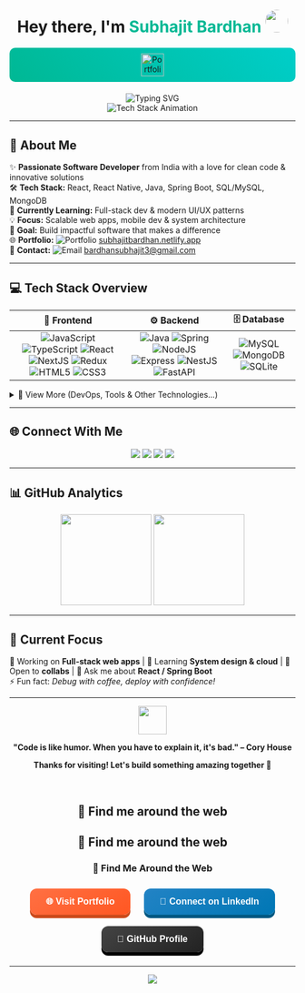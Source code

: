 <!-- ⭐ Compact & Stylish README by Subhajit Bardhan -->
<div align="center">
  <h1>
    Hey there, I'm <span style="color:#00b894;">Subhajit Bardhan</span>
    <img src="https://media.giphy.com/media/hvRJCLFzcasrR4ia7z/giphy.gif" width="40" style="border-radius:50%;" />
  </h1>
  
  <!-- Eye-catching Portfolio Link -->
  <div style="background: linear-gradient(45deg, #00b894, #00cec9); padding: 10px; border-radius: 10px; margin: 20px 0;">
    <a href="https://subhajitbardhan.netlify.app/" target="_blank">
      <img src="https://img.shields.io/badge/🌐_Live_Portfolio-FF5722?style=for-the-badge&logo=safari&logoColor=white&labelColor=000" alt="Portfolio" height="40"/>
    </a>
  </div>
  
  <img src="https://readme-typing-svg.demolab.com?font=Fira+Code&weight=500&size=24&pause=1000&color=00B894&center=true&vCenter=true&width=550&lines=Full+Stack+Software+Developer;React+%7C+Node.js+%7C+Spring+Boot+%7C+Java;Frontend+%26+Backend+Expert;Always+Learning+%26+Building;Open+Source+Contributor" alt="Typing SVG" />
  
  <br/>
  
  <img src="https://skillicons.dev/icons?i=react,nodejs,spring,mongodb,java,javascript,typescript,html,css,mysql,git,github&theme=dark&perline=6" alt="Tech Stack Animation" />
</div>

---

## 🚀 About Me

✨ **Passionate Software Developer** from India with a love for clean code & innovative solutions  
🛠 **Tech Stack:** React, React Native, Java, Spring Boot, SQL/MySQL, MongoDB  
🌱 **Currently Learning:** Full-stack dev & modern UI/UX patterns  
💡 **Focus:** Scalable web apps, mobile dev & system architecture  
🎯 **Goal:** Build impactful software that makes a difference  
🌐 **Portfolio:** ![Portfolio](https://img.shields.io/badge/Portfolio-FF5722?style=flat-square&logo=safari&logoColor=white) [subhajitbardhan.netlify.app](https://subhajitbardhan.netlify.app/)  
📧 **Contact:** ![Email](https://img.shields.io/badge/Email-D14836?style=flat-square&logo=gmail&logoColor=white) [bardhansubhajit3@gmail.com](mailto:bardhansubhajit3@gmail.com)

---

## 💻 Tech Stack Overview

<div align="center">

| 🎨 Frontend | ⚙️ Backend | 🗄️ Database |
| :-: | :-: | :-: |
| ![JavaScript](https://img.shields.io/badge/javascript-%23323330?style=for-the-badge&logo=javascript&logoColor=%23F7DF1E) ![TypeScript](https://img.shields.io/badge/typescript-%23007ACC?style=for-the-badge&logo=typescript&logoColor=white) ![React](https://img.shields.io/badge/react-%2320232a?style=for-the-badge&logo=react&logoColor=%2361DAFB) ![NextJS](https://img.shields.io/badge/next-black?style=for-the-badge&logo=next.js&logoColor=white) ![Redux](https://img.shields.io/badge/redux-%23593d88?style=for-the-badge&logo=redux&logoColor=white) ![HTML5](https://img.shields.io/badge/html5-%23E34F26?style=for-the-badge&logo=html5&logoColor=white) ![CSS3](https://img.shields.io/badge/css3-%231572B6?style=for-the-badge&logo=css3&logoColor=white) | ![Java](https://img.shields.io/badge/java-%23ED8B00?style=for-the-badge&logo=openjdk&logoColor=white) ![Spring](https://img.shields.io/badge/spring-%236DB33F?style=for-the-badge&logo=spring&logoColor=white) ![NodeJS](https://img.shields.io/badge/node.js-6DA55F?style=for-the-badge&logo=node.js&logoColor=white) ![Express](https://img.shields.io/badge/express.js-%23404d59?style=for-the-badge&logo=express&logoColor=%2361DAFB) ![NestJS](https://img.shields.io/badge/nestjs-%23E0234E?style=for-the-badge&logo=nestjs&logoColor=white) ![FastAPI](https://img.shields.io/badge/FastAPI-005571?style=for-the-badge&logo=fastapi) | ![MySQL](https://img.shields.io/badge/mysql-4479A1?style=for-the-badge&logo=mysql&logoColor=white) ![MongoDB](https://img.shields.io/badge/MongoDB-%234ea94b?style=for-the-badge&logo=mongodb&logoColor=white) ![SQLite](https://img.shields.io/badge/sqlite-%2307405e?style=for-the-badge&logo=sqlite&logoColor=white) |

</div>

<details>
<summary>🔧 View More (DevOps, Tools & Other Technologies...)</summary>

### ☁️ Cloud & DevOps
![Netlify](https://img.shields.io/badge/netlify-%23000000?style=for-the-badge&logo=netlify&logoColor=#00C7B7) ![Heroku](https://img.shields.io/badge/heroku-%23430098?style=for-the-badge&logo=heroku&logoColor=white) ![Render](https://img.shields.io/badge/Render-%46E3B7?style=for-the-badge&logo=render&logoColor=white) ![Firebase](https://img.shields.io/badge/firebase-%23039BE5?style=for-the-badge&logo=firebase)

### 🛠 Other Languages & Tools
![C](https://img.shields.io/badge/c-%2300599C?style=for-the-badge&logo=c&logoColor=white) ![Kotlin](https://img.shields.io/badge/kotlin-%237F52FF?style=for-the-badge&logo=kotlin&logoColor=white) ![Dart](https://img.shields.io/badge/dart-%230175C2?style=for-the-badge&logo=dart&logoColor=white) ![Flutter](https://img.shields.io/badge/Flutter-%2302569B?style=for-the-badge&logo=Flutter&logoColor=white)

</details>

---

## 🌐 Connect With Me

<p align="center">
  <a href="https://linkedin.com/in/subhajitbardhan"><img src="https://img.shields.io/badge/LinkedIn-0077B5?style=for-the-badge&logo=linkedin&logoColor=white"></a>
  <a href="mailto:bardhansubhajit3@gmail.com"><img src="https://img.shields.io/badge/📧_Email-D14836?style=for-the-badge&logo=gmail&logoColor=white"></a>
  <a href="https://subhajitbardhan.netlify.app/"><img src="https://img.shields.io/badge/🌐_Portfolio-FF5722?style=for-the-badge&logo=safari&logoColor=white"></a>
  <a href="https://github.com/SubhajitBardhanPc"><img src="https://img.shields.io/badge/GitHub-100000?style=for-the-badge&logo=github&logoColor=white"></a>
</p>

---

## 📊 GitHub Analytics

<p align="center">
  <img height="160" src="https://github-readme-stats.vercel.app/api?username=SubhajitBardhanPc&show_icons=true&theme=tokyonight&include_all_commits=true&count_private=true&hide_border=true&bg_color=0d1117&title_color=FFD700&text_color=c9d1d9&icon_color=FFD700"/>
  <img height="160" src="https://github-readme-stats.vercel.app/api/top-langs/?username=SubhajitBardhanPc&layout=compact&langs_count=8&theme=tokyonight&hide_border=true&bg_color=0d1117&title_color=FFD700&text_color=c9d1d9"/>
</p>

---

## 🎯 Current Focus

🔭 Working on **Full-stack web apps** | 🌱 Learning **System design & cloud** | 👯 Open to **collabs** | 💬 Ask me about **React / Spring Boot**  
⚡ Fun fact: *Debug with coffee, deploy with confidence!*

---

<div align="center">
  <img src="https://media.giphy.com/media/LnQjpWaON8nhr21vNW/giphy.gif" width="50">
  
  **"Code is like humor. When you have to explain it, it's bad." – Cory House**
  
  **Thanks for visiting! Let's build something amazing together 🚀**
  
  <br/>
  
  ## 🔗 Find me around the web
## 🔗 Find me around the web
<div align="center">
  <h3>🔗 Find Me Around the Web</h3>

  <a href="https://subhajitbardhan.netlify.app/" target="_blank" style="text-decoration:none;">
    <button style="
      margin: 10px; 
      padding: 14px 28px; 
      font-size: 16px; 
      color: white; 
      background: linear-gradient(145deg, #ff7043, #ff5722); 
      border: none; 
      border-radius: 12px; 
      box-shadow: 0 6px #cc4b1c; 
      cursor: pointer; 
      transition: all 0.3s ease; 
      font-weight: 600;
      transform-style: preserve-3d;
      perspective: 1000px;"
      onmouseover="this.style.transform='scale(1.05)'; this.style.boxShadow='0 8px 16px rgba(255,87,34,0.4)'"
      onmouseout="this.style.transform='scale(1)'; this.style.boxShadow='0 6px #cc4b1c'">
      🌐 Visit Portfolio
    </button>
  </a>

  <a href="https://linkedin.com/in/subhajitbardhan" target="_blank" style="text-decoration:none;">
    <button style="
      margin: 10px; 
      padding: 14px 28px; 
      font-size: 16px; 
      color: white; 
      background: linear-gradient(145deg, #2283c5, #0077b5); 
      border: none; 
      border-radius: 12px; 
      box-shadow: 0 6px #005983; 
      cursor: pointer; 
      transition: all 0.3s ease; 
      font-weight: 600;
      transform-style: preserve-3d;
      perspective: 1000px;"
      onmouseover="this.style.transform='scale(1.05)'; this.style.boxShadow='0 8px 16px rgba(0,119,181,0.4)'"
      onmouseout="this.style.transform='scale(1)'; this.style.boxShadow='0 6px #005983'">
      💼 Connect on LinkedIn
    </button>
  </a>

  <a href="https://github.com/SubhajitBardhanPc" target="_blank" style="text-decoration:none;">
    <button style="
      margin: 10px; 
      padding: 14px 28px; 
      font-size: 16px; 
      color: white; 
      background: linear-gradient(145deg, #444, #222); 
      border: none; 
      border-radius: 12px; 
      box-shadow: 0 6px #000; 
      cursor: pointer; 
      transition: all 0.3s ease; 
      font-weight: 600;
      transform-style: preserve-3d;
      perspective: 1000px;"
      onmouseover="this.style.transform='scale(1.05)'; this.style.boxShadow='0 8px 16px rgba(0,0,0,0.4)'"
      onmouseout="this.style.transform='scale(1)'; this.style.boxShadow='0 6px #000'">
      🐙 GitHub Profile
    </button>
  </a>
</div>


</div>

---

<div align="center">
  <img src="https://capsule-render.vercel.app/api?type=waving&color=gradient&height=100&section=footer"/>
</div>
